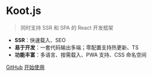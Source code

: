 <!-- ![logo](_media/icon.svg) -->

# Koot.js

> 同时支持 SSR 和 SPA 的 React 开发框架

-   **SSR**：快速载入、SEO
-   **易于开发**：一套代码输出多端；零配置支持热更新、TS
-   **功能丰富**：多语言、按需载入、PWA 支持、CSS 命名空间

[GitHub](https://github.com/cmux/koot)
[开始使用](#开始使用)
